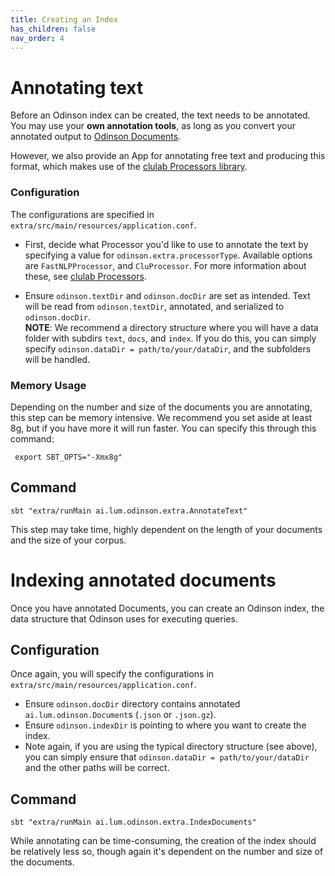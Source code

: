 ```yaml
---  
title: Creating an Index  
has_children: false  
nav_order: 4  
---  
```

  
# Annotating text  
Before an Odinson index can be created, the text needs to be annotated.  You may use your **own annotation tools**, as long as you convert your annotated output to [Odinson Documents](https://github.com/lum-ai/odinson/blob/master/core/src/main/scala/ai/lum/odinson/OdinsonDocument.scala).  
  
However, we also provide an App for annotating free text and producing this format, which makes use of the [clulab Processors library](https://github.com/clulab/processors).  
  
### Configuration  
The configurations are specified in `extra/src/main/resources/application.conf`.  
  
- First, decide what Processor you'd like to use to annotate the text by specifying a value for `odinson.extra.processorType`.  Available options are `FastNLPProcessor`, and `CluProcessor`. For more information about these, see [clulab Processors](https://github.com/clulab/processors).  
  
- Ensure `odinson.textDir` and `odinson.docDir` are set as intended.  Text will be read from `odinson.textDir`, annotated, and serialized to `odinson.docDir`.    
**NOTE**: We recommend a directory  structure where you will have a data folder with subdirs `text`, `docs`, and `index`.  If you do this, you can simply specify `odinson.dataDir = path/to/your/dataDir`, and the subfolders will be handled.  
  
  
### Memory Usage  
  
Depending on the number and size of the documents you are annotating, this step can be memory intensive.  We recommend you set aside at least 8g, but if you have more it will run faster. You can specify this through this command:  

	 export SBT_OPTS="-Xmx8g"  
 
## Command  
  
 
	sbt "extra/runMain ai.lum.odinson.extra.AnnotateText"  
 
This step may take time, highly dependent on the length of your documents and the size of your corpus.  
  
# Indexing annotated documents  
Once you have annotated Documents, you can create an Odinson index, the data structure that Odinson uses for executing queries.  
  
## Configuration  
Once again, you will specify the configurations in `extra/src/main/resources/application.conf`.  
  
- Ensure  `odinson.docDir` directory contains annotated `ai.lum.odinson.Document`s (`.json` or `.json.gz`).  
- Ensure `odinson.indexDir` is pointing to where you want to create the index.  
- Note again, if you are using the typical directory structure (see above), you can simply ensure that `odinson.dataDir = path/to/your/dataDir` and the other paths will be correct.  
  
## Command  
  
	sbt "extra/runMain ai.lum.odinson.extra.IndexDocuments"    
  
While annotating can be time-consuming, the creation of the index should be relatively less so, though again it's dependent on the number and size of the documents.